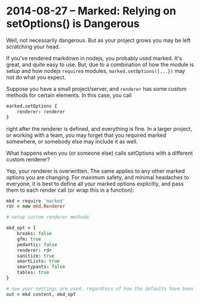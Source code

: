 # 2014-08-27 &ndash; Marked: Relying on setOptions() is Dangerous

Well, not necessarily dangerous.
But as your project grows you may be left scratching your head.

If you've rendered markdown in nodejs, you probably used marked. 
It's great, and quite easy to use.
But, due to a combination of how the module is setup and how nodejs `require`s modules, `marked.setOptions([...})` may not do what you expect.

Suppose you have a small project/server, and `renderer` has some custom methods for certain elements.
In this case, you call
```coffee
marked.setOptions {
	renderer: renderer
}
```
right after the renderer is defined, and everything is fine.
In a larger project, or working with a team, you may forget that you required marked somewhere, or somebody else may include it as well.

What happens when you (or someone else) calls setOptions with a different custom renderer?

Yep, your renderer is overwritten.
The same applies to any other marked options you are changing.
For maximum safety, and minimal headaches to everyone, it is best to define all your marked options explicitly, and pass them to each render call (or wrap this in a function):

```coffee
mkd = require 'marked'
rdr = new mkd.Renderer

# setup custom renderer methods

mkd_opt = {
	breaks: false
	gfm: true
	pedantic: false
	renderer: rdr
	sanitize: true
	smartLists: true
	smartypants: false
	tables: true
}

# now your settings are used, regardless of how the defaults have been changed
out = mkd content, mkd_opt
```
